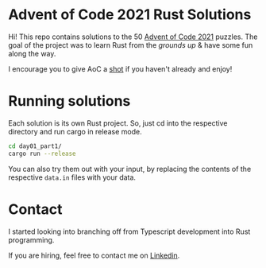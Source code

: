 # Advent of Code 2021 Rust Solutions 

Hi! This repo contains solutions to the 50 [Advent of Code 2021](https://adventofcode.com/2021) puzzles.
The goal of the project was to learn Rust from the *grounds up* & have some fun along the way.

I encourage you to give AoC a [shot](https://adventofcode.com/2021/day/1) if you haven't already and enjoy!

# Running solutions

Each solution is its own Rust project. So, just cd into the respective directory and run cargo in release mode.

```zsh
cd day01_part1/
cargo run --release
```

You can also try them out with your input, by replacing the contents of the respective `data.in` files with your data.

# Contact

I started looking into branching off from Typescript development into Rust programming. 

If you are hiring, feel free to contact me on [Linkedin](https://www.linkedin.com/in/jan-male%C5%A1-49013616a/).
